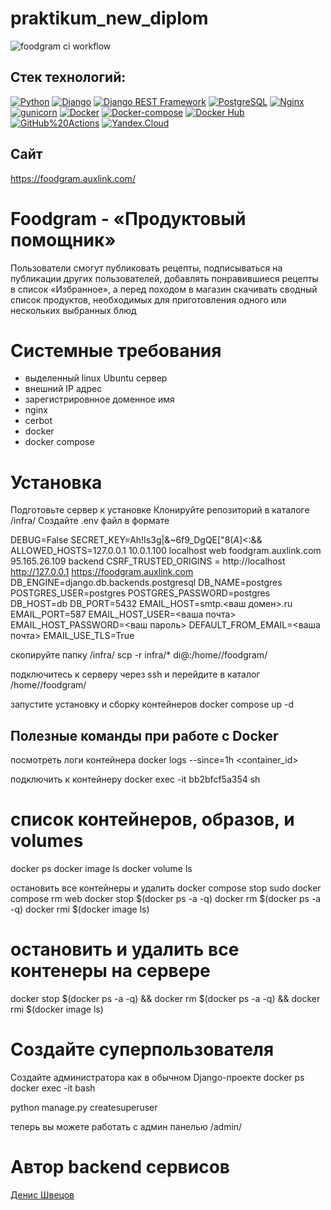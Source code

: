 # praktikum_new_diplom
![foodgram ci workflow](https://github.com/denshvetsov/foodgram-project-react/actions/workflows/main.yml/badge.svg)

## Cтек технологий:
[![Python](https://img.shields.io/badge/-Python-464646?style=flat&logo=Python&logoColor=56C0C0&color=008080)](https://www.python.org/)
[![Django](https://img.shields.io/badge/-Django-464646?style=flat&logo=Django&logoColor=56C0C0&color=008080)](https://www.djangoproject.com/)
[![Django REST Framework](https://img.shields.io/badge/-Django%20REST%20Framework-464646?style=flat&logo=Django%20REST%20Framework&logoColor=56C0C0&color=008080)](https://www.django-rest-framework.org/)
[![PostgreSQL](https://img.shields.io/badge/-PostgreSQL-464646?style=flat&logo=PostgreSQL&logoColor=56C0C0&color=008080)](https://www.postgresql.org/)
[![Nginx](https://img.shields.io/badge/-NGINX-464646?style=flat&logo=NGINX&logoColor=56C0C0&color=008080)](https://nginx.org/ru/)
[![gunicorn](https://img.shields.io/badge/-gunicorn-464646?style=flat&logo=gunicorn&logoColor=56C0C0&color=008080)](https://gunicorn.org/)
[![Docker](https://img.shields.io/badge/-Docker-464646?style=flat&logo=Docker&logoColor=56C0C0&color=008080)](https://www.docker.com/)
[![Docker-compose](https://img.shields.io/badge/-Docker%20compose-464646?style=flat&logo=Docker&logoColor=56C0C0&color=008080)](https://www.docker.com/)
[![Docker Hub](https://img.shields.io/badge/-Docker%20Hub-464646?style=flat&logo=Docker&logoColor=56C0C0&color=008080)](https://www.docker.com/products/docker-hub)
[![GitHub%20Actions](https://img.shields.io/badge/-GitHub%20Actions-464646?style=flat&logo=GitHub%20actions&logoColor=56C0C0&color=008080)](https://github.com/features/actions)
[![Yandex.Cloud](https://img.shields.io/badge/-Yandex.Cloud-464646?style=flat&logo=Yandex.Cloud&logoColor=56C0C0&color=008080)](https://cloud.yandex.ru/)

## Сайт

https://foodgram.auxlink.com/

# Foodgram - «Продуктовый помощник»

Пользователи смогут публиковать рецепты, подписываться на публикации других пользователей, добавлять понравившиеся рецепты в список «Избранное», а перед походом в магазин скачивать сводный список продуктов, необходимых для приготовления одного или нескольких выбранных блюд

# Системные требования
- выделенный linux Ubuntu сервер
- внешний IP адрес
- зарегистрировнное доменное имя
- nginx
- cerbot
- docker
- docker compose

# Установка
Подготовьте сервер к установке
Клонируйте репозиторий
в каталоге /infra/ Создайте .env файл в формате

DEBUG=False
SECRET_KEY=Ah!Is3g|&~6f9_DgQE["$8(A$]<:&&
ALLOWED_HOSTS=127.0.0.1 10.0.1.100 localhost web foodgram.auxlink.com 95.165.26.109 backend
CSRF_TRUSTED_ORIGINS = http://localhost http://127.0.0.1 https://foodgram.auxlink.com
DB_ENGINE=django.db.backends.postgresql
DB_NAME=postgres
POSTGRES_USER=postgres
POSTGRES_PASSWORD=postgres
DB_HOST=db
DB_PORT=5432
EMAIL_HOST=smtp.<ваш домен>.ru
EMAIL_PORT=587
EMAIL_HOST_USER=<ваша почта>
EMAIL_HOST_PASSWORD=<ваш пароль>
DEFAULT_FROM_EMAIL=<ваша почта>
EMAIL_USE_TLS=True

скопируйте папку /infra/
scp -r infra/* di@<you server ip>:/home/<username>/foodgram/

подключитесь к серверу через ssh и перейдите в каталог
/home/<username>/foodgram/

запустите установку и сборку контейнеров
docker compose up -d

## Полезные команды при работе с Docker
посмотреть логи контейнера
docker logs --since=1h <container_id>

подключить к контейнеру
docker exec -it bb2bfcf5a354 sh

# список контейнеров, образов, и volumes
docker ps
docker image ls
docker volume ls

остановить все контейнеры и удалить
docker compose stop
sudo docker compose rm web
docker stop $(docker ps -a -q) 
docker rm $(docker ps -a -q)
docker rmi $(docker image ls)

# остановить и удалить все контенеры на сервере
docker stop $(docker ps -a -q) && docker rm $(docker ps -a -q) && docker rmi $(docker image ls)


# Создайте суперпользователя
Создайте администратора как в обычном Django-проекте
docker ps
docker exec -it <CONTAINER ID> bash

python manage.py createsuperuser

теперь вы можете работать с админ панелью
<you server name>/admin/


# Автор backend сервисов
[Денис Швецов](https://github.com/denshvetsov)




